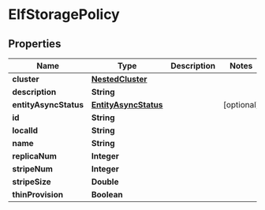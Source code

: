 

# ElfStoragePolicy


## Properties

Name | Type | Description | Notes
------------ | ------------- | ------------- | -------------
**cluster** | [**NestedCluster**](NestedCluster.md) |  | 
**description** | **String** |  | 
**entityAsyncStatus** | [**EntityAsyncStatus**](EntityAsyncStatus.md) |  |  [optional]
**id** | **String** |  | 
**localId** | **String** |  | 
**name** | **String** |  | 
**replicaNum** | **Integer** |  | 
**stripeNum** | **Integer** |  | 
**stripeSize** | **Double** |  | 
**thinProvision** | **Boolean** |  | 



